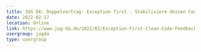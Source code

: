 ```yaml
---
title: JUG DA: Doppelvortrag: Exception first - Stabilisiere deinen Code mit mehr Exceptions und Clean Code – Dein Code ist schlecht! Deal with it! (Sergej Tihonov, Daniel Krämer)
date: 2022-02-17
location: Online
link: https://www.jug-da.de/2022/02/Exception-First-Clean-Code-Feedback/
usergroup: jugda
type: usergroup
---
```

